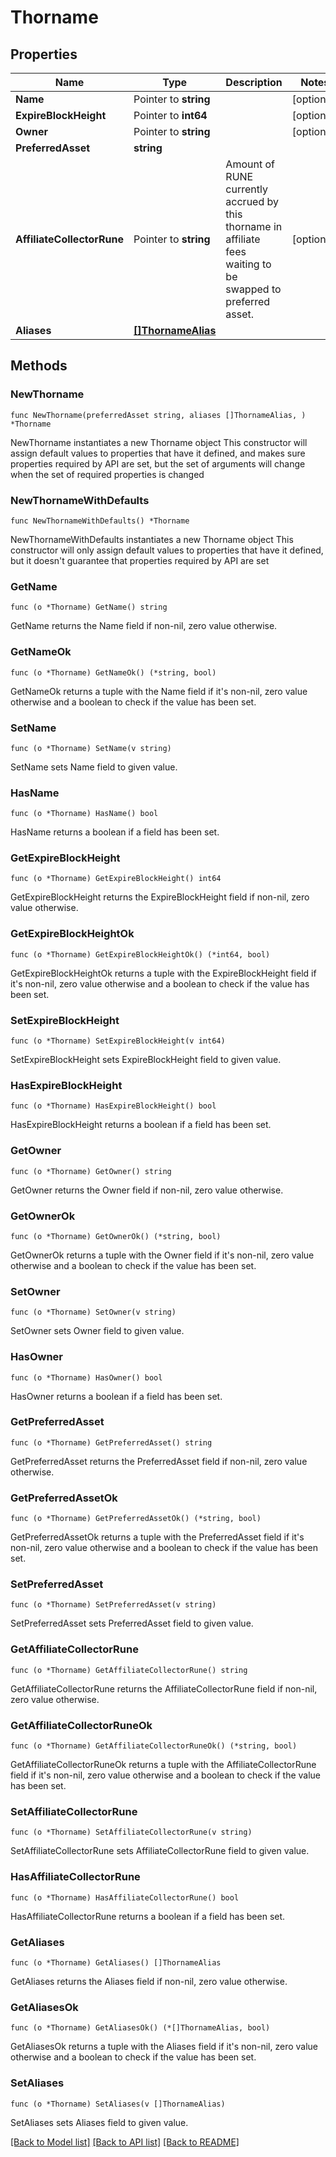# Thorname

## Properties

Name | Type | Description | Notes
------------ | ------------- | ------------- | -------------
**Name** | Pointer to **string** |  | [optional] 
**ExpireBlockHeight** | Pointer to **int64** |  | [optional] 
**Owner** | Pointer to **string** |  | [optional] 
**PreferredAsset** | **string** |  | 
**AffiliateCollectorRune** | Pointer to **string** | Amount of RUNE currently accrued by this thorname in affiliate fees waiting to be swapped to preferred asset. | [optional] 
**Aliases** | [**[]ThornameAlias**](ThornameAlias.md) |  | 

## Methods

### NewThorname

`func NewThorname(preferredAsset string, aliases []ThornameAlias, ) *Thorname`

NewThorname instantiates a new Thorname object
This constructor will assign default values to properties that have it defined,
and makes sure properties required by API are set, but the set of arguments
will change when the set of required properties is changed

### NewThornameWithDefaults

`func NewThornameWithDefaults() *Thorname`

NewThornameWithDefaults instantiates a new Thorname object
This constructor will only assign default values to properties that have it defined,
but it doesn't guarantee that properties required by API are set

### GetName

`func (o *Thorname) GetName() string`

GetName returns the Name field if non-nil, zero value otherwise.

### GetNameOk

`func (o *Thorname) GetNameOk() (*string, bool)`

GetNameOk returns a tuple with the Name field if it's non-nil, zero value otherwise
and a boolean to check if the value has been set.

### SetName

`func (o *Thorname) SetName(v string)`

SetName sets Name field to given value.

### HasName

`func (o *Thorname) HasName() bool`

HasName returns a boolean if a field has been set.

### GetExpireBlockHeight

`func (o *Thorname) GetExpireBlockHeight() int64`

GetExpireBlockHeight returns the ExpireBlockHeight field if non-nil, zero value otherwise.

### GetExpireBlockHeightOk

`func (o *Thorname) GetExpireBlockHeightOk() (*int64, bool)`

GetExpireBlockHeightOk returns a tuple with the ExpireBlockHeight field if it's non-nil, zero value otherwise
and a boolean to check if the value has been set.

### SetExpireBlockHeight

`func (o *Thorname) SetExpireBlockHeight(v int64)`

SetExpireBlockHeight sets ExpireBlockHeight field to given value.

### HasExpireBlockHeight

`func (o *Thorname) HasExpireBlockHeight() bool`

HasExpireBlockHeight returns a boolean if a field has been set.

### GetOwner

`func (o *Thorname) GetOwner() string`

GetOwner returns the Owner field if non-nil, zero value otherwise.

### GetOwnerOk

`func (o *Thorname) GetOwnerOk() (*string, bool)`

GetOwnerOk returns a tuple with the Owner field if it's non-nil, zero value otherwise
and a boolean to check if the value has been set.

### SetOwner

`func (o *Thorname) SetOwner(v string)`

SetOwner sets Owner field to given value.

### HasOwner

`func (o *Thorname) HasOwner() bool`

HasOwner returns a boolean if a field has been set.

### GetPreferredAsset

`func (o *Thorname) GetPreferredAsset() string`

GetPreferredAsset returns the PreferredAsset field if non-nil, zero value otherwise.

### GetPreferredAssetOk

`func (o *Thorname) GetPreferredAssetOk() (*string, bool)`

GetPreferredAssetOk returns a tuple with the PreferredAsset field if it's non-nil, zero value otherwise
and a boolean to check if the value has been set.

### SetPreferredAsset

`func (o *Thorname) SetPreferredAsset(v string)`

SetPreferredAsset sets PreferredAsset field to given value.


### GetAffiliateCollectorRune

`func (o *Thorname) GetAffiliateCollectorRune() string`

GetAffiliateCollectorRune returns the AffiliateCollectorRune field if non-nil, zero value otherwise.

### GetAffiliateCollectorRuneOk

`func (o *Thorname) GetAffiliateCollectorRuneOk() (*string, bool)`

GetAffiliateCollectorRuneOk returns a tuple with the AffiliateCollectorRune field if it's non-nil, zero value otherwise
and a boolean to check if the value has been set.

### SetAffiliateCollectorRune

`func (o *Thorname) SetAffiliateCollectorRune(v string)`

SetAffiliateCollectorRune sets AffiliateCollectorRune field to given value.

### HasAffiliateCollectorRune

`func (o *Thorname) HasAffiliateCollectorRune() bool`

HasAffiliateCollectorRune returns a boolean if a field has been set.

### GetAliases

`func (o *Thorname) GetAliases() []ThornameAlias`

GetAliases returns the Aliases field if non-nil, zero value otherwise.

### GetAliasesOk

`func (o *Thorname) GetAliasesOk() (*[]ThornameAlias, bool)`

GetAliasesOk returns a tuple with the Aliases field if it's non-nil, zero value otherwise
and a boolean to check if the value has been set.

### SetAliases

`func (o *Thorname) SetAliases(v []ThornameAlias)`

SetAliases sets Aliases field to given value.



[[Back to Model list]](../README.md#documentation-for-models) [[Back to API list]](../README.md#documentation-for-api-endpoints) [[Back to README]](../README.md)


